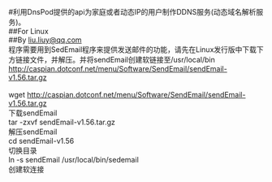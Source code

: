 #利用DnsPod提供的api为家庭或者动态IP的用户制作DDNS服务(动态域名解析服务)。<br>
##For Linux<br>
##By liu.liuy@qq.com<br>
程序需要用到SedEmail程序来提供发送邮件的功能，请先在Linux发行版中下载下方链接文件，并解压。并将sendEmail创建软链接至/usr/local/bin<br>
http://caspian.dotconf.net/menu/Software/SendEmail/sendEmail-v1.56.tar.gz<br>
<br>
wget http://caspian.dotconf.net/menu/Software/SendEmail/sendEmail-v1.56.tar.gz<br>
下载sendEmail<br>
tar -zxvf sendEmail-v1.56.tar.gz<br>
解压sendEmail<br>
cd sendEmail-v1.56<br>
切换目录<br>
ln -s sendEmail /usr/local/bin/sedemail<br>
创建软连接<br>
